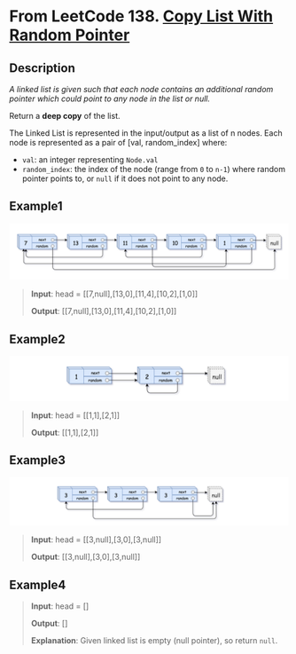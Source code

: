 # From LeetCode 138. [Copy List With Random Pointer](https://leetcode-cn.com/problems/copy-list-with-random-pointer)

## Description

*A linked list is given such that each node contains an additional random pointer which could point to any node in the list or null.*

Return a **deep copy** of the list.

The Linked List is represented in the input/output as a list of n nodes. Each node is represented as a pair of [val, random_index] where:  
* `val`: an integer representing `Node.val`  
* `random_index`: the index of the node (range from `0` to `n-1`) where random pointer points to, or `null` if it does not point to any node.

## Example1
![](img/e1.png)
>**Input**: head = [[7,null],[13,0],[11,4],[10,2],[1,0]]
>
>**Output**: [[7,null],[13,0],[11,4],[10,2],[1,0]]

## Example2
![](img/e2.png)
>**Input**: head = [[1,1],[2,1]]
>
>**Output**: [[1,1],[2,1]]

## Example3
![](img/e3.png)
>**Input**: head = [[3,null],[3,0],[3,null]]
>
>**Output**: [[3,null],[3,0],[3,null]]

## Example4
>**Input**: head = []
>
>**Output**: []
>
>**Explanation**: Given linked list is empty (null pointer), so return `null`.
